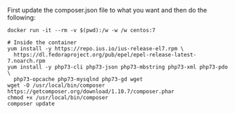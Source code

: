 First update the composer.json file to what you want and then do the following:

```
docker run -it --rm -v $(pwd):/w -w /w centos:7

# Inside the container
yum install -y https://repo.ius.io/ius-release-el7.rpm \
  https://dl.fedoraproject.org/pub/epel/epel-release-latest-7.noarch.rpm
yum install -y php73-cli php73-json php73-mbstring php73-xml php73-pdo \
  php73-opcache php73-mysqlnd php73-gd wget
wget -O /usr/local/bin/composer https://getcomposer.org/download/1.10.7/composer.phar
chmod +x /usr/local/bin/composer
composer update
```
